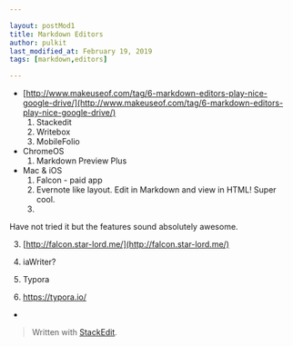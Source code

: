 ```yaml
---

layout: postMod1
title: Markdown Editors
author: pulkit
last_modified_at: February 19, 2019
tags: [markdown,editors]

---
```


* [http://www.makeuseof.com/tag/6-markdown-editors-play-nice-google-drive/](http://www.makeuseof.com/tag/6-markdown-editors-play-nice-google-drive/)
    1.  Stackedit
    2.  Writebox
    3.  MobileFolio
* ChromeOS
    1.  Markdown Preview Plus
* Mac & iOS
    1. Falcon - paid app
    2.  Evernote like layout. Edit in Markdown and view in HTML! Super cool.
    3. 
Have not tried it but the features sound absolutely awesome.
    

3.  [http://falcon.star-lord.me/](http://falcon.star-lord.me/)
    

4.  iaWriter?
    
5.  Typora
    

6.  https://typora.io/
    

-

> Written with [StackEdit](https://stackedit.io/).
<!--stackedit_data:
eyJoaXN0b3J5IjpbLTc4MzUzOTA5Nl19
-->